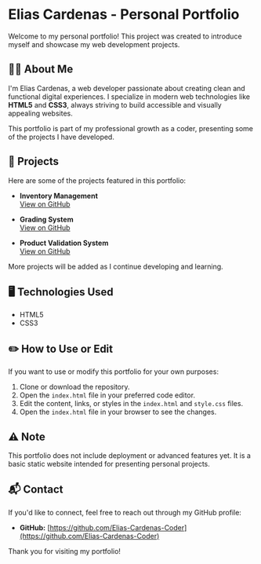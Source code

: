 # Elias Cardenas - Personal Portfolio

Welcome to my personal portfolio! This project was created to introduce myself and showcase my web development projects.

## 🧑‍💻 About Me

I'm Elias Cardenas, a web developer passionate about creating clean and functional digital experiences. I specialize in modern web technologies like **HTML5** and **CSS3**, always striving to build accessible and visually appealing websites.

This portfolio is part of my professional growth as a coder, presenting some of the projects I have developed.

## 📂 Projects

Here are some of the projects featured in this portfolio:

- **Inventory Management**  
  [View on GitHub](https://github.com/Elias-Cardenas-Coder/Gestion_de_inventario)

- **Grading System**  
  [View on GitHub](https://github.com/Elias-Cardenas-Coder/sistema_de_calificaciones)

- **Product Validation System**  
  [View on GitHub](https://github.com/Elias-Cardenas-Coder/sistema_validacion_productos)

More projects will be added as I continue developing and learning.

## 🖥️ Technologies Used

- HTML5
- CSS3

## ✏️ How to Use or Edit

If you want to use or modify this portfolio for your own purposes:

1. Clone or download the repository.
2. Open the `index.html` file in your preferred code editor.
3. Edit the content, links, or styles in the `index.html` and `style.css` files.
4. Open the `index.html` file in your browser to see the changes.

## ⚠️ Note

This portfolio does not include deployment or advanced features yet. It is a basic static website intended for presenting personal projects.

## 📬 Contact

If you'd like to connect, feel free to reach out through my GitHub profile:

- **GitHub:** [https://github.com/Elias-Cardenas-Coder](https://github.com/Elias-Cardenas-Coder)

Thank you for visiting my portfolio!
